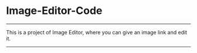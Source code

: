 # Image-Editor-Code
*************************************************************************************************************************************************************************
This is a project of Image Editor, 
where you can give an image link and edit it.
*************************************************************************************************************************************************************************
